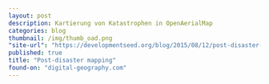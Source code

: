 ```yaml
---
layout: post
description: Kartierung von Katastrophen in OpenAerialMap
categories: blog
thumbnail: /img/thumb_oad.png
"site-url": "https://developmentseed.org/blog/2015/08/12/post-disaster-imagery/"
published: true
title: "Post-disaster mapping"
found-on: "digital-geography.com"
---
```

